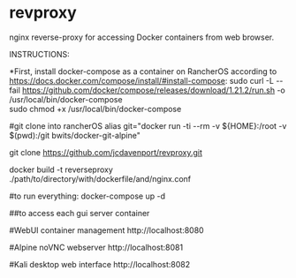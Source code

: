 # revproxy
nginx reverse-proxy for accessing Docker containers from web browser.


INSTRUCTIONS:

*First, install docker-compose as a container on RancherOS according to https://docs.docker.com/compose/install/#install-compose:
sudo curl -L --fail https://github.com/docker/compose/releases/download/1.21.2/run.sh -o /usr/local/bin/docker-compose \
sudo chmod +x /usr/local/bin/docker-compose

#git clone into rancherOS
alias git="docker run -ti --rm -v ${HOME}:/root -v $(pwd):/git bwits/docker-git-alpine"

git clone https://github.com/jcdavenport/revproxy.git

docker build -t reverseproxy ./path/to/directory/with/dockerfile/and/nginx.conf


#to run everything:
docker-compose up -d



##to access each gui server container

#WebUI container management
http://localhost:8080

#Alpine noVNC webserver
http://localhost:8081

#Kali desktop web interface
http://localhost:8082
